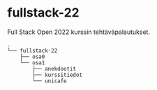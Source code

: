 # fullstack-22
Full Stack Open 2022 kurssin tehtäväpalautukset.

```
.
└── fullstack-22
    ├── osa0
    └── osa1
        ├── anekdootit
        ├── kurssitiedot
        └── unicafe
```
